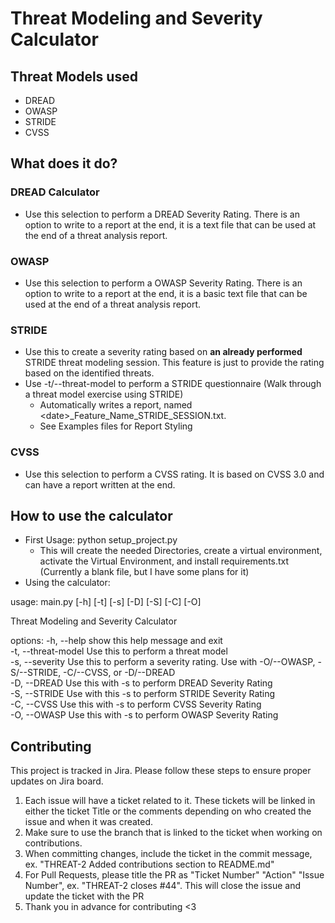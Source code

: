 # Threat Modeling and Severity Calculator

## Threat Models used

- DREAD
- OWASP
- STRIDE
- CVSS

## What does it do?

### DREAD Calculator

- Use this selection to perform a DREAD Severity Rating. There is an option to write to a report at the end, it is a
  text file that can be used at the end of a threat analysis report.

### OWASP

- Use this selection to perform a OWASP Severity Rating. There is an option to write to a report at the end, it is a
  basic text file that can be used at the end of a threat analysis report.

### STRIDE

- Use this to create a severity rating based on **an already performed** STRIDE threat modeling session. This feature
  is just to provide the rating based on the identified threats. 
- Use -t/--threat-model to perform a STRIDE questionnaire (Walk through a threat model exercise using STRIDE)
  - Automatically writes a report, named \<date\>\_Feature_Name\_STRIDE\_SESSION.txt. 
  - See Examples files for Report Styling

### CVSS

- Use this selection to perform a CVSS rating. It is based on CVSS 3.0 and can have a report written at the end.

## How to use the calculator

- First Usage: python setup_project.py
  - This will create the needed Directories, create a virtual environment, activate the Virtual Environment, and install
    requirements.txt (Currently a blank file, but I have some plans for it)
- Using the calculator:

usage: main.py [-h] [-t] [-s] [-D] [-S] [-C] [-O]

Threat Modeling and Severity Calculator

options:
-h, --help show this help message and exit  
-t, --threat-model Use this to perform a threat model  
-s, --severity Use this to perform a severity rating. Use with -O/--OWASP, -S/--STRIDE, -C/--CVSS, or -D/--DREAD  
-D, --DREAD Use this with -s to perform DREAD Severity Rating  
-S, --STRIDE Use with this -s to perform STRIDE Severity Rating  
-C, --CVSS Use this with -s to perform CVSS Severity Rating  
-O, --OWASP Use this with -s to perform OWASP Severity Rating  

## Contributing
This project is tracked in Jira. Please follow these steps to ensure proper updates on Jira board. 
1. Each issue will have a ticket related to it. These tickets will be linked in either the ticket Title or the comments depending on who created the issue and when it was created. 
2. Make sure to use the branch that is linked to the ticket when working on contributions. 
3. When committing changes, include the ticket in the commit message, ex. "THREAT-2 Added contributions section to README.md"
4. For Pull Requests, please title the PR as "Ticket Number" "Action" "Issue Number", ex. "THREAT-2 closes #44". This will close the issue and update the ticket with the PR
5. Thank you in advance for contributing <3 

